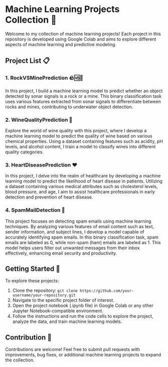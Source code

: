# Machine Learning Projects Collection 🤖

Welcome to my collection of machine learning projects! Each project in this repository is developed using Google Colab and aims to explore different aspects of machine learning and predictive modeling.

## Project List 📋

### 1. RockVSMinePrediction 🪨🆚🚢
In this project, I build a machine learning model to predict whether an object detected by sonar signals is a rock or a mine. This binary classification task uses various features extracted from sonar signals to differentiate between rocks and mines, contributing to underwater object detection.

### 2. WineQualityPrediction 🍷
Explore the world of wine quality with this project, where I develop a machine learning model to predict the quality of wine based on various chemical properties. Using a dataset containing features such as acidity, pH levels, and alcohol content, I train a model to classify wines into different quality categories.

### 3. HeartDiseasePrediction ❤️
In this project, I delve into the realm of healthcare by developing a machine learning model to predict the likelihood of heart disease in patients. Utilizing a dataset containing various medical attributes such as cholesterol levels, blood pressure, and age, I aim to assist healthcare professionals in early detection and prevention of heart disease.

### 4. SpamMailDetection 📧
This project focuses on detecting spam emails using machine learning techniques. By analyzing various features of email content such as text, sender information, and subject lines, I develop a model capable of accurately identifying spam emails. In this binary classification task, spam emails are labeled as 0, while non-spam (ham) emails are labeled as 1. This model helps users filter out unwanted messages from their inbox effectively, enhancing email security and productivity.

## Getting Started 🚀
To explore these projects:
1. Clone the repository: `git clone https://github.com/your-username/your-repository.git`
2. Navigate to the specific project folder of interest.
3. Open the project notebook (.ipynb file) in Google Colab or any other Jupyter Notebook-compatible environment.
4. Follow the instructions and run the code cells to explore the project, analyze the data, and train machine learning models.

## Contribution 🤝
Contributions are welcome! Feel free to submit pull requests with improvements, bug fixes, or additional machine learning projects to expand the collection.

